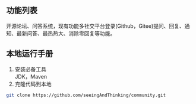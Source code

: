 ## 功能列表
开源论坛、问答系统，现有功能多社交平台登录(Github，Gitee)提问、回复、通知、最新问答、最热热大、消除零回复等功能。

## 本地运行手册
1. 安装必备工具  
   JDK，Maven
2. 克隆代码到本地
```sh
git clone https://github.com/seeingAndThinking/community.git
```